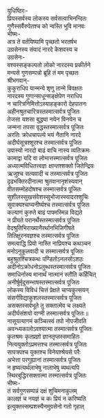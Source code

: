 युधिष्ठिरः-   
प्रियस्सर्वस्य लोकस्य सर्वसत्वाभिनन्दितः  
गुणैस्सर्वैरुपेतश्च को न्वस्ति भुवि मानवः  
भीष्मः-   
अत्र ते वर्तयिष्यामि पृच्छतो भरतर्षभ  
उग्रसेनस्य संवादं नारदे केशवस्य च  
उग्रसेनः-   
वश्यस्सङ्कल्पतो लोको नारदस्य प्रकीर्तने  
मन्यसे गुणसम्पन्नो ब्रूहि तं मम पृच्छतः  
श्रीभगवान्-   
कुकुराधिप यान्मन्ये शृणु तान्मे विवक्षतः  
नारदस्य गुणान्साधून्सङ्क्षेपेण नराधिप  
न चारित्रनिमित्तोऽस्याहङ्कारो देहपातनः  
अहीनश्रुतचारित्रस्तस्मात्सर्वत्र पूजितः  
तेजसा यशसा बुद्ध्या नयेन विनयेन च  
जन्मना तपसा वृद्धस्तस्मात्सर्वत्र पूजितः  
अरतिः क्रोधचापल्ये भयं नैतानि नारदे  
अदीर्घसूत्रश्शूरश्च तस्मात्सर्वत्र पूजितः  
उपास्यो नारदो बाढं वाचि नास्य व्यतिक्रमः  
कामाद्वा यदि वा लोभात्तस्मात्सर्वत्र पूजितः  
अध्यात्मविधितत्त्वज्ञः क्षान्तश्शक्तो जितेन्द्रियः  
ऋजुश्च सत्यवादी च तस्मात्सर्वत्र पूजितः  
दृढभक्तिरदीनात्मा श्रुतवानानृशंस्यवान्  
वीतसम्मोहदोषश्च तस्मात्सर्वत्र पूजितः  
सुशीलस्सुखसंवेशस्सुभोजास्स्वादरश्शुचिः  
सुवाक्यश्चाप्यनीर्ष्यश्च तस्मात्सर्वत्र पूजितः  
कल्याणं कुरुते बाढं पापमस्मिन्न विद्यते  
न प्रीयते परानर्थैस्तस्मात्सर्वत्र पूजितः  
वेदश्रुतिभिराख्यानैरर्थानभिजिगीषते  
तितिक्षुरनवज्ञश्च तस्मात्सर्वत्र पूजितः  
समत्वाद्धि प्रियो नास्ति नाप्रियश्च कथञ्चन  
मनोऽनुकूलवादी च तस्मात्सर्वत्र पूजितः  
बहुश्रुतश्चित्रकथः पण्डितोऽनलसोऽशठः  
अदीनोऽक्रोधनोऽलुब्धस्तस्मात्सर्वत्र पूजितः  
समाधिर्नास्य मानार्थं नात्मानं स्तौति कर्हिचित्  
अनीर्षुर्मृदुसम्भाषस्तस्मात्सर्वत्र पूजितः  
लोकस्य विविधं चित्तं प्रेक्षते चाप्यकुत्सयन्  
संसर्गविद्याकुशलस्तस्मात्सर्वत्र पूजितः  
असक्तस्सर्वभूते तु सक्तात्मेव च लक्ष्यते  
अदीर्घसंशयो वाग्मी तस्मात्सर्वत्र पूजितः॥  
नासूयत्यागमं कञ्चित्स्वं तपो नोपजीवति  
अवन्ध्यकालोऽवश्यात्मा तस्मात्सर्वत्र पूजितः  
कृतश्रमः कृतप्रज्ञो ज्ञानतृप्तस्समाहितः  
नित्ययुक्तोऽप्रमत्तश्च तस्मात्सर्वत्र पूजितः  
सापत्रपश्च युक्तश्च विनेयश्श्रेयसे परैः  
अभेत्ता परगुह्यानां तस्मात्सर्वत्र पूजितः  
न हृष्यत्यर्थलाभेषु नालाभेषु व्यथत्यपि  
स्थिरबुद्धिरसक्तात्मा तस्मात्सर्वत्र पूजितः  
भीष्मः-  
तं सर्वगुणसम्पन्नं दक्षं शुचिमनाकुलम्  
कालज्ञं च नयज्ञं च कः प्रियं न करिष्यति  
इत्युक्तस्सम्प्रशस्यैनमुग्रसेनो गतो गृहात्  
